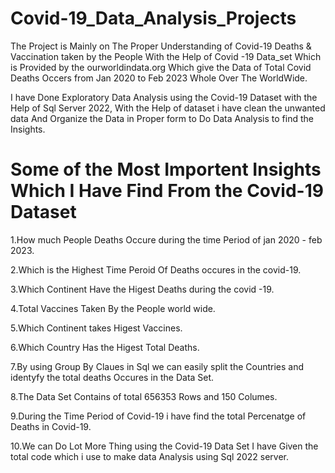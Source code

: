 # Covid-19_Data_Analysis_Projects
The Project is Mainly on The Proper Understanding of Covid-19 Deaths & Vaccination taken by the People
With the Help of Covid -19 Data_set Which is Provided by the ourworldindata.org Which give the Data of Total Covid Deaths  Occers from Jan 2020 to Feb 2023 Whole Over The WorldWide.

I have Done Exploratory Data Analysis using the Covid-19 Dataset with the Help of Sql Server 2022, With the Help of dataset i have clean the unwanted data And Organize the Data in Proper form to Do Data Analysis to find the Insights.

# Some of the Most Importent Insights Which I Have Find From the  Covid-19 Dataset

1.How much People Deaths Occure during the time Period of jan 2020 - feb 2023.

2.Which is the Highest Time Peroid Of Deaths occures in the covid-19.

3.Which Continent Have  the Higest Deaths during the covid -19.

4.Total Vaccines Taken By the People world wide.

5.Which Continent takes Higest Vaccines.

6.Which Country Has the Higest Total Deaths.

7.By using Group By Claues in Sql we can easily  split the Countries and identyfy the total deaths Occures in the Data Set.

8.The Data Set Contains of total 656353 Rows and 150 Columes.

9.During the Time Period of Covid-19 i have find the total Percenatge of Deaths in Covid-19.

10.We can Do Lot More Thing using the Covid-19 Data Set I have Given the total code which i use to make data Analysis using Sql 2022 server.
